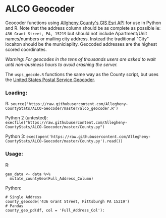 # ALCO Geocoder

Geocoder functions using [Allgheny County's GIS Esri API](http://gisdata.alleghenycounty.us/arcgis/rest/services/Geocoders/AddressPoints/GeocodeServer/findAddressCandidates) for use in Python and R. Note that the address column should be as complete as possible ie: `436 Grant Street, PA, 15219` but should not include Apartment/Unit names/numbers or mailing city address. Instead the traditional "City" locaiton should be the municiaplity. Geocoded addresses are the highest scored coordinates.

_Warning: For geocodes in the tens of thousands users are asked to wait until non-business hours to avoid crashing the server._

The `usps_geocde.R` functions the same way as the County script, but uses the [United States Postal Service Geocoder](https://gis.usps.com/arcgis/rest/services/locators/US_Street/GeocodeServer/findAddressCandidates).

### Loading:

R: `source('https://raw.githubusercontent.com/Allegheny-CountyStats/ALCO-Geocoder/master/alco_geocoder.R')`

Python 2 (untested): `execfile("https://raw.githubusercontent.com/Allegheny-CountyStats/ALCO-Geocoder/master/County.py")`

Python 3: `exec(open('https://raw.githubusercontent.com/Allegheny-CountyStats/ALCO-Geocoder/master/County.py').read())`

### Usage:

R:

```
geo_data <- data %>%
  mutate_countyGeo(Full_Address_Column)
```

Python:

```
# Single Address
county_geocode('436 Grant Street, Pittsburgh PA 15219')
# Pandas
county_geo_pd(df, col = 'Full_Address_Col'):
```

